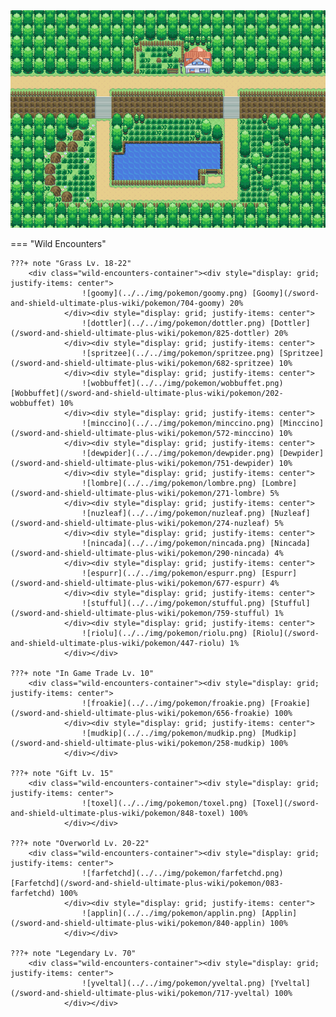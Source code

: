 <img src="../../img/routes/Route 5.png" alt="Route 5"/>

=== "Wild Encounters"


	???+ note "Grass Lv. 18-22"
		<div class="wild-encounters-container"><div style="display: grid; justify-items: center">
                    ![goomy](../../img/pokemon/goomy.png) [Goomy](/sword-and-shield-ultimate-plus-wiki/pokemon/704-goomy) 20%
                </div><div style="display: grid; justify-items: center">
                    ![dottler](../../img/pokemon/dottler.png) [Dottler](/sword-and-shield-ultimate-plus-wiki/pokemon/825-dottler) 20%
                </div><div style="display: grid; justify-items: center">
                    ![spritzee](../../img/pokemon/spritzee.png) [Spritzee](/sword-and-shield-ultimate-plus-wiki/pokemon/682-spritzee) 10%
                </div><div style="display: grid; justify-items: center">
                    ![wobbuffet](../../img/pokemon/wobbuffet.png) [Wobbuffet](/sword-and-shield-ultimate-plus-wiki/pokemon/202-wobbuffet) 10%
                </div><div style="display: grid; justify-items: center">
                    ![minccino](../../img/pokemon/minccino.png) [Minccino](/sword-and-shield-ultimate-plus-wiki/pokemon/572-minccino) 10%
                </div><div style="display: grid; justify-items: center">
                    ![dewpider](../../img/pokemon/dewpider.png) [Dewpider](/sword-and-shield-ultimate-plus-wiki/pokemon/751-dewpider) 10%
                </div><div style="display: grid; justify-items: center">
                    ![lombre](../../img/pokemon/lombre.png) [Lombre](/sword-and-shield-ultimate-plus-wiki/pokemon/271-lombre) 5%
                </div><div style="display: grid; justify-items: center">
                    ![nuzleaf](../../img/pokemon/nuzleaf.png) [Nuzleaf](/sword-and-shield-ultimate-plus-wiki/pokemon/274-nuzleaf) 5%
                </div><div style="display: grid; justify-items: center">
                    ![nincada](../../img/pokemon/nincada.png) [Nincada](/sword-and-shield-ultimate-plus-wiki/pokemon/290-nincada) 4%
                </div><div style="display: grid; justify-items: center">
                    ![espurr](../../img/pokemon/espurr.png) [Espurr](/sword-and-shield-ultimate-plus-wiki/pokemon/677-espurr) 4%
                </div><div style="display: grid; justify-items: center">
                    ![stufful](../../img/pokemon/stufful.png) [Stufful](/sword-and-shield-ultimate-plus-wiki/pokemon/759-stufful) 1%
                </div><div style="display: grid; justify-items: center">
                    ![riolu](../../img/pokemon/riolu.png) [Riolu](/sword-and-shield-ultimate-plus-wiki/pokemon/447-riolu) 1%
                </div></div>

	???+ note "In Game Trade Lv. 10"
		<div class="wild-encounters-container"><div style="display: grid; justify-items: center">
                    ![froakie](../../img/pokemon/froakie.png) [Froakie](/sword-and-shield-ultimate-plus-wiki/pokemon/656-froakie) 100%
                </div><div style="display: grid; justify-items: center">
                    ![mudkip](../../img/pokemon/mudkip.png) [Mudkip](/sword-and-shield-ultimate-plus-wiki/pokemon/258-mudkip) 100%
                </div></div>

	???+ note "Gift Lv. 15"
		<div class="wild-encounters-container"><div style="display: grid; justify-items: center">
                    ![toxel](../../img/pokemon/toxel.png) [Toxel](/sword-and-shield-ultimate-plus-wiki/pokemon/848-toxel) 100%
                </div></div>

	???+ note "Overworld Lv. 20-22"
		<div class="wild-encounters-container"><div style="display: grid; justify-items: center">
                    ![farfetchd](../../img/pokemon/farfetchd.png) [Farfetchd](/sword-and-shield-ultimate-plus-wiki/pokemon/083-farfetchd) 100%
                </div><div style="display: grid; justify-items: center">
                    ![applin](../../img/pokemon/applin.png) [Applin](/sword-and-shield-ultimate-plus-wiki/pokemon/840-applin) 100%
                </div></div>

	???+ note "Legendary Lv. 70"
		<div class="wild-encounters-container"><div style="display: grid; justify-items: center">
                    ![yveltal](../../img/pokemon/yveltal.png) [Yveltal](/sword-and-shield-ultimate-plus-wiki/pokemon/717-yveltal) 100%
                </div></div>



